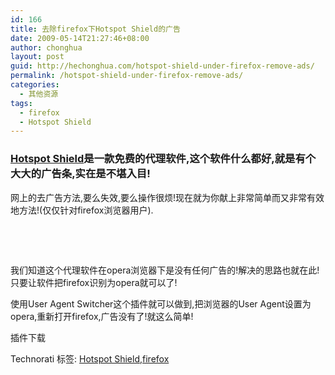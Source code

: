 ```yaml
---
id: 166
title: 去除firefox下Hotspot Shield的广告
date: 2009-05-14T21:27:46+08:00
author: chonghua
layout: post
guid: http://hechonghua.com/hotspot-shield-under-firefox-remove-ads/
permalink: /hotspot-shield-under-firefox-remove-ads/
categories:
  - 其他资源
tags:
  - firefox
  - Hotspot Shield
---
```

###  <a href="http://www.hotspotshield.com/" target="_blank">Hotspot Shield</a>是一款免费的代理软件,这个软件什么都好,就是有个大大的广告条,实在是不堪入目!

网上的去广告方法,要么失效,要么操作很烦!现在就为你献上非常简单而又非常有效地方法!(仅仅针对firefox浏览器用户).

&#160;

<!--more-->

&#160;

我们知道这个代理软件在opera浏览器下是没有任何广告的!解决的思路也就在此!只要让软件把firefox识别为opera就可以了!

使用User Agent Switcher这个插件就可以做到,把浏览器的User Agent设置为opera,重新打开firefox,广告没有了!就这么简单!

插件下载

<div class="wlWriterEditableSmartContent" id="scid:0767317B-992E-4b12-91E0-4F059A8CECA8:1f718d59-1a17-4f21-807d-5a3dff67bc82" style="padding-right: 0px; display: inline; padding-left: 0px; float: none; padding-bottom: 0px; margin: 0px; padding-top: 0px">
  Technorati 标签: <a href="http://technorati.com/tags/Hotspot+Shield" rel="tag">Hotspot Shield</a>,<a href="http://technorati.com/tags/firefox" rel="tag">firefox</a>
</div>
